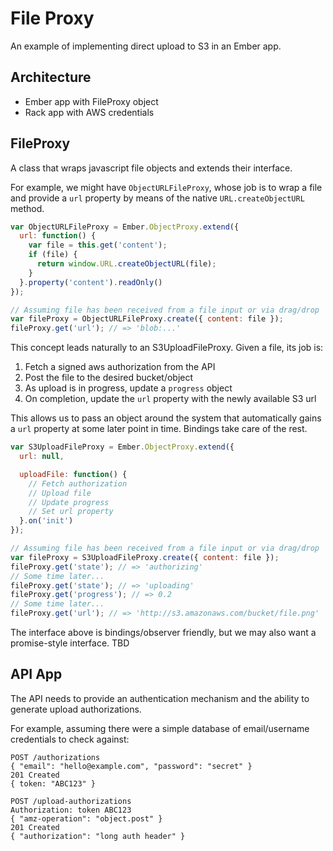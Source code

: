 # File Proxy

An example of implementing direct upload to S3 in an Ember app.

## Architecture

- Ember app with FileProxy object
- Rack app with AWS credentials

## FileProxy

A class that wraps javascript file objects and extends their interface.

For example, we might have `ObjectURLFileProxy`, whose job is to wrap a file
and provide a `url` property by means of the native `URL.createObjectURL`
method.

```js
var ObjectURLFileProxy = Ember.ObjectProxy.extend({
  url: function() {
    var file = this.get('content');
    if (file) {
      return window.URL.createObjectURL(file);
    }
  }.property('content').readOnly()
});

// Assuming file has been received from a file input or via drag/drop
var fileProxy = ObjectURLFileProxy.create({ content: file });
fileProxy.get('url'); // => 'blob:...'
```

This concept leads naturally to an S3UploadFileProxy. Given a file, its job is:

1. Fetch a signed aws authorization from the API
2. Post the file to the desired bucket/object
3. As upload is in progress, update a `progress` object
4. On completion, update the `url` property with the newly available S3 url

This allows us to pass an object around the system that automatically gains a
`url` property at some later point in time. Bindings take care of the rest.

```js
var S3UploadFileProxy = Ember.ObjectProxy.extend({
  url: null,

  uploadFile: function() {
    // Fetch authorization
    // Upload file
    // Update progress
    // Set url property
  }.on('init')
});

// Assuming file has been received from a file input or via drag/drop
var fileProxy = S3UploadFileProxy.create({ content: file });
fileProxy.get('state'); // => 'authorizing'
// Some time later...
fileProxy.get('state'); // => 'uploading'
fileProxy.get('progress'); // => 0.2
// Some time later...
fileProxy.get('url'); // => 'http://s3.amazonaws.com/bucket/file.png'
```

The interface above is bindings/observer friendly, but we may also want a
promise-style interface. TBD

## API App

The API needs to provide an authentication mechanism and the ability to
generate upload authorizations.

For example, assuming there were a simple database of email/username
credentials to check against:

```
POST /authorizations
{ "email": "hello@example.com", "password": "secret" }
201 Created
{ token: "ABC123" }

POST /upload-authorizations
Authorization: token ABC123
{ "amz-operation": "object.post" }
201 Created
{ "authorization": "long auth header" }
```
